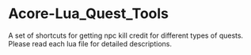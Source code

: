 # Acore-Lua_Quest_Tools
A set of shortcuts for getting npc kill credit for different types of quests. Please read each lua file for detailed descriptions.

